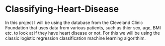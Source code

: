 # Classifying-Heart-Disease

In this project I will be using the database from the Cleveland Clinic Foundation that uses data from various patients, such as thier sex, age, BMI etc. to look at if they have heart disease or not. For this we will be using the classic logistic regression classification machine learning algorithim.
